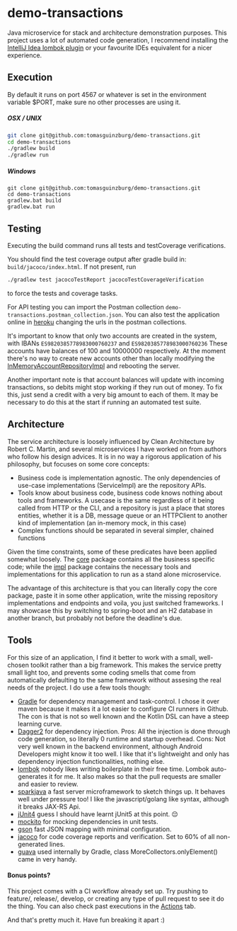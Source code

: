 # demo-transactions
Java microservice for stack and architecture demonstration purposes.
This project uses a lot of automated code generation, I recommend installing the [IntelliJ Idea lombok plugin](https://plugins.jetbrains.com/plugin/6317-lombok) or your favourite IDEs equivalent for a nicer experience.

## Execution
By default it runs on port 4567 or whatever is set in the environment variable $PORT, make sure no other processes are using it.
##### OSX / UNIX
```bash
git clone git@github.com:tomasguinzburg/demo-transactions.git
cd demo-transactions
./gradlew build
./gradlew run
```
##### Windows
```shell
git clone git@github.com:tomasguinzburg/demo-transactions.git
cd demo-transactions
gradlew.bat build
gradlew.bat run
```

## Testing
Executing the build command runs all tests and testCoverage verifications.

You should find the test coverage output after gradle build in: `build/jacoco/index.html`. 
If not present, run 
```bash
./gradlew test jacocoTestReport jacocoTestCoverageVerification
```
to force the tests and coverage tasks. 

For API testing you can import the Postman collection `demo-transactions.postman_collection.json`.
You can also test the application online in [heroku](https://warm-shelf-67032.herokuapp.com/transactions) changing the urls in the postman collections.

It's important to know that only two accounts are created in the system, with IBANs `ES9820385778983000760237` and `ES9820385778983000760236`
These accounts have balances of 100 and 10000000 respectively. 
At the moment there's no way to create new accounts other than locally modifying the [InMemoryAccountRepositoryImpl](https://github.com/tomasguinzburg/demo-transactions/blob/a722ece6e4bea23ff8e38619b0bb06d72cefb5bc/src/main/java/com/tomasguinzburg/demo/impl/repositories/InMemoryAccountRepositoryImpl.java)
and rebooting the server.

Another important note is that account balances will update with incoming transactions, so debits might stop working if they run out of money.
To fix this, just send a credit with a very big amount to each of them. It may be necessary to do this at the start if running an automated test suite.

## Architecture
The service architecture is loosely influenced by Clean Architecture by Robert C. Martin, and several microservices I have worked on
from authors who follow his design advices. It is in no way a rigorous application of his philosophy, but focuses on some core concepts:
- Business code is implementation agnostic. The only dependencies of use-case implementations (ServiceImpl) are the repository APIs.
- Tools know about business code, business code knows nothing about tools and frameworks. A usecase is the same regardless of it being called from HTTP or the CLI,
and a repository is just a place that stores entities, whether it is a DB, message queue or an HTTPClient to another kind of implementation (an in-memory mock, in this case)
- Complex functions should be separated in several simpler, chained functions

Given the time constraints, some of these predicates have been applied somewhat loosely.
The [core](https://github.com/tomasguinzburg/demo-transactions/blob/a722ece6e4bea23ff8e38619b0bb06d72cefb5bc/src/main/java/com/tomasguinzburg/demo/core) package
contains all the business specific code; while the [impl](https://github.com/tomasguinzburg/demo-transactions/blob/a722ece6e4bea23ff8e38619b0bb06d72cefb5bc/src/main/java/com/tomasguinzburg/demo/impl) package
contains the necessary tools and implementations for this application to run as a stand alone microservice.

The advantage of this architecture is that you can literally copy the core package, paste it in some other application, write the missing repository implementations and endpoints and voila,
you just switched frameworks. I may showcase this by switching to spring-boot and an H2 database in another branch, but probably not before the deadline's due.

## Tools
For this size of an application, I find it better to work with a small, well-chosen toolkit rather than a big framework. This makes the service pretty small light too,
and prevents some coding smells that come from automatically defaulting to the same framework without assesing the real needs of the project. I do use a few tools though:

- [Gradle](https://gradle.org/) for dependency management and task-control. I chose it over maven because it makes it a lot easier to configure CI runners in Github. The con is that is not so well known and the Kotlin DSL can have a steep learning curve.
- [Dagger2](https://dagger.dev/) for dependency injection. Pros: All the injection is done through code generation, so literally 0 runtime and startup overhead. Cons: Not very well known in the backend environment, although Android Developers might know it too well. I like that it's lightweight and only has dependency injection functionalities, nothing else. 
- [lombok](https://projectlombok.org/) nobody likes writing boilerplate in their free time. Lombok auto-generates it for me. It also makes so that the pull requests are smaller and easier to review. 
- [sparkjava](https://sparkjava.com/) a fast server microframework to sketch things up. It behaves well under pressure too! I like the javascript/golang like syntax, although it breaks JAX-RS Api.
- [jUnit4](https://junit.org/junit4/) guess I should have learnt jUnit5 at this point. 😔
- [mockito](https://site.mockito.org/) for mocking dependencies in unit tests.
- [gson](https://github.com/google/gson) fast JSON mapping with minimal configuration.
- [jacoco](https://www.eclemma.org/jacoco/) for code coverage reports and verification. Set to 60% of all non-generated lines.
- [guava](https://github.com/google/guava) used internally by Gradle, class MoreCollectors.onlyElement() came in very handy.

#### Bonus points?
This project comes with a CI workflow already set up. Try pushing to feature/, release/, develop, or creating any type of pull request to see it do the thing. You can also check past executions in the [Actions](https://github.com/tomasguinzburg/demo-transactions/actions) tab. 

And that's pretty much it.
Have fun breaking it apart :)
